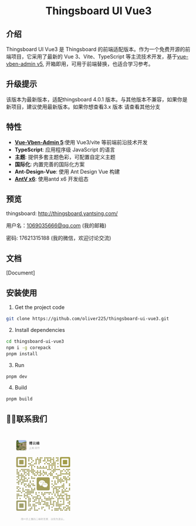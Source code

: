 <div align="center">

  <br>
  <br>


  <h1>Thingsboard UI Vue3</h1>
</div>




## 介绍

Thingsboard UI Vue3 是 Thingsboard 的前端适配版本。作为一个免费开源的前端项目，它采用了最新的 Vue 3、Vite、TypeScript 等主流技术开发，基于[vue-vben-admin v5](https://github.com/vbenjs/vue-vben-admin), 开箱即用，可用于前端替换，也适合学习参考。



## 升级提示

该版本为最新版本，适配thingsboard 4.0.1 版本。与其他版本不兼容，如果你是新项目，建议使用最新版本。如果你想查看3.x 版本  请查看其他分支


## 特性

- [**Vue-Vben-Admin 5**](https://github.com/vbenjs/vue-vben-admin):使用 Vue3/vite 等前端前沿技术开发
- **TypeScript**: 应用程序级 JavaScript 的语言
- **主题**: 提供多套主题色彩，可配置自定义主题
- **国际化**: 内置完善的国际化方案
- **Ant-Design-Vue**: 使用 Ant Design Vue 构建
- [**AntV x6**](https://x6.antv.antgroup.com/): 使用antd x6 开发组态

## 预览

thingsboard: http://thingsboard.yantsing.com/

用户名：1069035666@qq.com (我的邮箱)

密码: 17621315188 (我的微信，欢迎讨论交流)





## 文档

[Document]

## 安装使用

1. Get the project code

```bash
git clone https://github.com/oliver225/thingsboard-ui-vue3.git
```

2. Install dependencies

```bash
cd thingsboard-ui-vue3
npm i -g corepack
pnpm install
```

3. Run

```bash
pnpm dev
```

4. Build

```bash
pnpm build
```

## 🙋‍♂️联系我们

<left class ='img'>
<img title="扫码沟通" src="./images/weixin.jpg" width=40%" />
</left>


